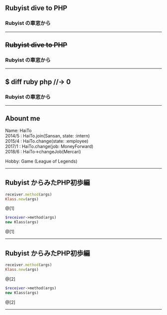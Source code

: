 ## Rubyist dive to PHP
### Rubyist の車窓から

---
## ~~Rubyist dive to PHP~~
### Rubyist の車窓から

---

## $ diff ruby php //-> 0
### Rubyist の車窓から

---

## Abount me

Name: HaiTo  
2014/5 : HaiTo.join(Sansan, state: :intern)  
2015/4 : HaiTo.change(state: :employee)  
2017/1 : HaiTo.change(job: MoneyForward)  
2018/6 : HaiTo->changeJob(Mercari)  
  
Hobby: Game (League of Legends)  
  
---

## Rubyist からみたPHP初歩編
```ruby
receiver.method(args)
Klass.new(args)
```
@[1]
```php
$receiver->method(args)
new Klass(args)
```
@[1]

---


## Rubyist からみたPHP初歩編
```ruby
receiver.method(args)
Klass.new(args)
```
@[2]
```php
$receiver->method(args)
new Klass(args)
```
@[2]

---
